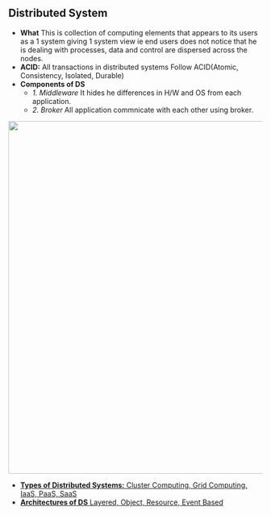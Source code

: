 ## Distributed System
- **What** This is collection of computing elements that appears to its users as a 1 system giving 1 system view ie end users does not notice that he is dealing with processes, data and control are dispersed across the nodes.
- **ACID:** All transactions in distributed systems Follow ACID(Atomic, Consistency, Isolated, Durable)
- **Components of DS**
  - *1. Middleware* It hides he differences in H/W and OS from each application.  
  - *2. Broker* All application commnicate with each other using broker. 
<img src="https://i.ibb.co/6rppPQF/distributed-system-middleware-layer.png" width=700 />

- [**Types of Distributed Systems:** Cluster Computing, Grid Computing, IaaS, PaaS, SaaS](Types_of_distributed_Systems)
- [**Architectures of DS** Layered, Object, Resource, Event Based](Architecture)
